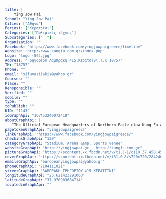 ```yaml
---
title: |
    Ying Jow Pai
School: "Ying Jow Pai"
Cities: ["Αθήνα"]
Perioxi: ["Κερατσίνι"]
Categories: ["Πολεμικές τέχνες"]
Subcategories: ["  "]
Organization: ""
Facebook: "https://www.facebook.com/yingjowpaigreece/timeline"
Website: "http://www.kungfu.com.gr/index.php"
Logo: "logo (56).jpg"
Address: "Γρηγορίου Λαμπράκη 415,Κερατσίνι,Τ.Κ 18757"
TK: "18757"
Phone: ""
email: "sifuvasilakis@yahoo.gr"
Courses: ""
Place: ""
Rensponsible: ""
Verified: ""
mobile: ""
type: ""
toPublish: ""
UID: "1143"
idGraphApi: "167453240072418"
aboutGraphApi: | 
   "The Official European Headquarters of Northern Eagle claw Kung Fu and Wu Style tai chi chuan in Greece. Under the instruction of master Gregory Vasilakis "
pagetokenGraphApi: "yingjowpaigreece"
linkGraphApi: "https://www.facebook.com/yingjowpaigreece/"
checkinsGraphApi: "130"
categoryGraphApi: "Stadium, Arena &amp; Sports Venue"
websiteGraphApi: "http://yingjowpai.gr , http://kungfu.com.gr"
pictureGraphApi: "https://scontent.xx.fbcdn.net/v/t1.0-1/c110.37.458.458/s50x50/522511_167453390072403_2008639660_n.jpg?oh=1e303960c5ba09d339f7d37b0757316f&amp;oe=5B4A4821"
coverGraphApi: "https://scontent.xx.fbcdn.net/v/t31.0-8/s720x720/28424078_1009998375817896_7006024317780450285_o.jpg?oh=931c594619c3f957221254d52999d8b9&amp;oe=5B41BC2C"
emailsGraphApi: "europeanyingjowpai@yahoo.gr"
phoneGraphApi: "2104111021"
streetGraphApi: "ΛΑΜΠΡΑΚΗ ΓΡΗΓΟΡΙΟΥ 415 ΚΕΡΑΤΣΙΝΙ"
longitudeGraphApi: "23.621423291063"
latitudeGraphApi: "37.970983684714"
locatedinGraphApi: ""

---
```




